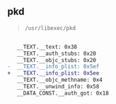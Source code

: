 ## pkd

> `/usr/libexec/pkd`

```diff

   __TEXT.__text: 0x38
   __TEXT.__auth_stubs: 0x20
   __TEXT.__objc_stubs: 0x20
-  __TEXT.__info_plist: 0x5ef
+  __TEXT.__info_plist: 0x5ee
   __TEXT.__objc_methname: 0x4
   __TEXT.__unwind_info: 0x58
   __DATA_CONST.__auth_got: 0x18

```
